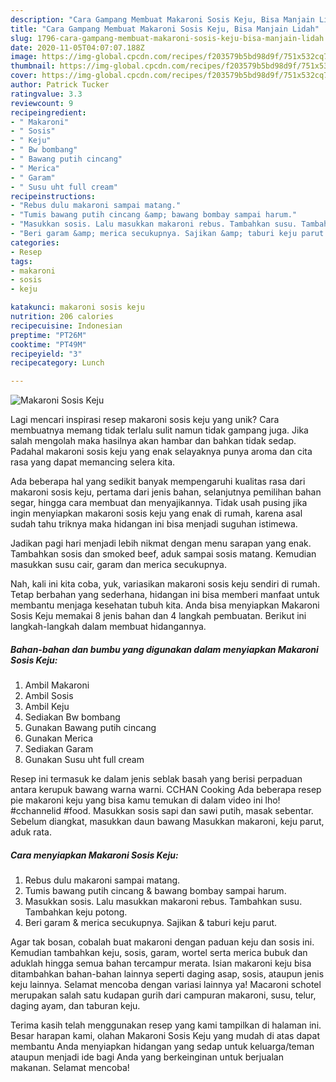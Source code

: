 ```yaml
---
description: "Cara Gampang Membuat Makaroni Sosis Keju, Bisa Manjain Lidah"
title: "Cara Gampang Membuat Makaroni Sosis Keju, Bisa Manjain Lidah"
slug: 1796-cara-gampang-membuat-makaroni-sosis-keju-bisa-manjain-lidah
date: 2020-11-05T04:07:07.188Z
image: https://img-global.cpcdn.com/recipes/f203579b5bd98d9f/751x532cq70/makaroni-sosis-keju-foto-resep-utama.jpg
thumbnail: https://img-global.cpcdn.com/recipes/f203579b5bd98d9f/751x532cq70/makaroni-sosis-keju-foto-resep-utama.jpg
cover: https://img-global.cpcdn.com/recipes/f203579b5bd98d9f/751x532cq70/makaroni-sosis-keju-foto-resep-utama.jpg
author: Patrick Tucker
ratingvalue: 3.3
reviewcount: 9
recipeingredient:
- " Makaroni"
- " Sosis"
- " Keju"
- " Bw bombang"
- " Bawang putih cincang"
- " Merica"
- " Garam"
- " Susu uht full cream"
recipeinstructions:
- "Rebus dulu makaroni sampai matang."
- "Tumis bawang putih cincang &amp; bawang bombay sampai harum."
- "Masukkan sosis. Lalu masukkan makaroni rebus. Tambahkan susu. Tambahkan keju potong."
- "Beri garam &amp; merica secukupnya. Sajikan &amp; taburi keju parut."
categories:
- Resep
tags:
- makaroni
- sosis
- keju

katakunci: makaroni sosis keju 
nutrition: 206 calories
recipecuisine: Indonesian
preptime: "PT26M"
cooktime: "PT49M"
recipeyield: "3"
recipecategory: Lunch

---
```



![Makaroni Sosis Keju](https://img-global.cpcdn.com/recipes/f203579b5bd98d9f/751x532cq70/makaroni-sosis-keju-foto-resep-utama.jpg)

Lagi mencari inspirasi resep makaroni sosis keju yang unik? Cara membuatnya memang tidak terlalu sulit namun tidak gampang juga. Jika salah mengolah maka hasilnya akan hambar dan bahkan tidak sedap. Padahal makaroni sosis keju yang enak selayaknya punya aroma dan cita rasa yang dapat memancing selera kita.

Ada beberapa hal yang sedikit banyak mempengaruhi kualitas rasa dari makaroni sosis keju, pertama dari jenis bahan, selanjutnya pemilihan bahan segar, hingga cara membuat dan menyajikannya. Tidak usah pusing jika ingin menyiapkan makaroni sosis keju yang enak di rumah, karena asal sudah tahu triknya maka hidangan ini bisa menjadi suguhan istimewa.

Jadikan pagi hari menjadi lebih nikmat dengan menu sarapan yang enak. Tambahkan sosis dan smoked beef, aduk sampai sosis matang. Kemudian masukkan susu cair, garam dan merica secukupnya.


Nah, kali ini kita coba, yuk, variasikan makaroni sosis keju sendiri di rumah. Tetap berbahan yang sederhana, hidangan ini bisa memberi manfaat untuk membantu menjaga kesehatan tubuh kita. Anda bisa menyiapkan Makaroni Sosis Keju memakai 8 jenis bahan dan 4 langkah pembuatan. Berikut ini langkah-langkah dalam membuat hidangannya.

<!--inarticleads1-->

##### Bahan-bahan dan bumbu yang digunakan dalam menyiapkan Makaroni Sosis Keju:

1. Ambil  Makaroni
1. Ambil  Sosis
1. Ambil  Keju
1. Sediakan  Bw bombang
1. Gunakan  Bawang putih cincang
1. Gunakan  Merica
1. Sediakan  Garam
1. Gunakan  Susu uht full cream


Resep ini termasuk ke dalam jenis seblak basah yang berisi perpaduan antara kerupuk bawang warna warni. CCHAN Cooking Ada beberapa resep pie makaroni keju yang bisa kamu temukan di dalam video ini lho! #cchannelid #food. Masukkan sosis sapi dan sawi putih, masak sebentar. Sebelum diangkat, masukkan daun bawang Masukkan makaroni, keju parut, aduk rata. 

<!--inarticleads2-->

##### Cara menyiapkan Makaroni Sosis Keju:

1. Rebus dulu makaroni sampai matang.
1. Tumis bawang putih cincang &amp; bawang bombay sampai harum.
1. Masukkan sosis. Lalu masukkan makaroni rebus. Tambahkan susu. Tambahkan keju potong.
1. Beri garam &amp; merica secukupnya. Sajikan &amp; taburi keju parut.


Agar tak bosan, cobalah buat makaroni dengan paduan keju dan sosis ini. Kemudian tambahkan keju, sosis, garam, wortel serta merica bubuk dan aduklah hingga semua bahan tercampur merata. Isian makaroni keju bisa ditambahkan bahan-bahan lainnya seperti daging asap, sosis, ataupun jenis keju lainnya. Selamat mencoba dengan variasi lainnya ya! Macaroni schotel merupakan salah satu kudapan gurih dari campuran makaroni, susu, telur, daging ayam, dan taburan keju. 

Terima kasih telah menggunakan resep yang kami tampilkan di halaman ini. Besar harapan kami, olahan Makaroni Sosis Keju yang mudah di atas dapat membantu Anda menyiapkan hidangan yang sedap untuk keluarga/teman ataupun menjadi ide bagi Anda yang berkeinginan untuk berjualan makanan. Selamat mencoba!
